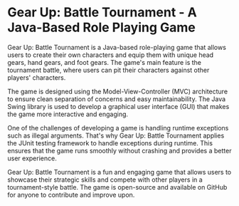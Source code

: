 # Gear Up: Battle Tournament - A Java-Based Role Playing Game

Gear Up: Battle Tournament is a Java-based role-playing game that allows users to create their own characters and equip them with unique head gears, hand gears, and foot gears. The game's main feature is the tournament battle, where users can pit their characters against other players' characters.<br>

The game is designed using the Model-View-Controller (MVC) architecture to ensure clean separation of concerns and easy maintainability. The Java Swing library is used to develop a graphical user interface (GUI) that makes the game more interactive and engaging.<br>

One of the challenges of developing a game is handling runtime exceptions such as illegal arguments. That's why Gear Up: Battle Tournament applies the JUnit testing framework to handle exceptions during runtime. This ensures that the game runs smoothly without crashing and provides a better user experience.<br>

Gear Up: Battle Tournament is a fun and engaging game that allows users to showcase their strategic skills and compete with other players in a tournament-style battle. The game is open-source and available on GitHub for anyone to contribute and improve upon.<br>
